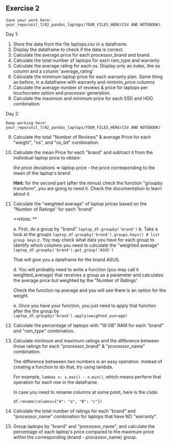 ## Exercise 2

```Save your work here: your_repo/unit_7/02_pandas_laptops/YOUR_FILES_HERE(CSV AND NOTEBOOK)```

Day 1:

1. Store the data from the file laptops.csv in a dataframe.
2. Display the dataframe to check if the data is correct.
3. Calculate the average price for each processor_brand and brand.
4. Calculate the total number of laptops for each ram_type and warranty
5. Calculate the average rating for each os. Display only an index, the os column and a column 'average_rating'
6. Calculate the minimum laptop price for each warranty plan. Same thing as before, in a dataframe with warranty and minimin_price columns
7. Calculate the average number of reviews & price for laptops per touchscreen option and processor generation.
8. Calculate the maximum and minimum price for each SSD and HDD combination.

Day 2:

```Keep working here: your_repo/unit_7/02_pandas_laptops/YOUR_FILES_HERE(CSV AND NOTEBOOK)```

9.  Calculate the total "Number of Reviews" & average Price for each "weight", "os", and "os_bit" combination.
    
10. Calculate the mean Price for each "brand" and subtract it from the individual laptop price to obtain:
    
    the price deviations => laptop price - the price corresponding to the mean of the laptop's brand

    **Hint:** for the second part (after the minus) check the function "groupby transform", you are going to need it. Check the documentation to learn about it.

11. Calculate the "weighted average" of laptop prices based on the "Number of Ratings" for each "brand"
    
    **Hints: **

    a. First, do a group by "brand" ```laptop_df.groupby('brand')```
    b. Take a look at the groups  ```laptop_df.groupby('brand').groups.keys() # list group keys```
    c. Yoy may check what data you have for each group to identify which columns you need to calculate the "weighted average" ```laptop_df.groupby('brand').get_group('ASUS')```

       That will give you a dataframe for the brand ASUS.

    d. You will probably need to write a function (you may call it weighted_average) that receives a group as a parameter and calculates the average price but weighted by the "Number of Ratings'.
    
       Check the function np.average and you will see there is an option for the weight.
    
    e. Once you have your function, you just need to apply that function after the the group by ```laptop_df.groupby('brand').apply(weighted_average)```

12. Calculate the percentage of laptops with "16 GB" RAM for each "brand" and "ram_type" combination.

13. Calculate minimum and maximum ratings and the difference between those ratings for each "processor_brand" & "processor_name" combination.

    The difference betweeen two numbers is an easy operation. Instead of creating a function to do that, try using lambda.

    For example, ```lambda x: x.max() - x.min()```, which means perform that operation for each row in the dataframe.

    In case you need to rename columns at some point, here is the code:

    ```df.rename(columns={"A": "a", "B": "c"})```
    
14. Calculate the total number of ratings for each "brand" and "processor_name" combination for laptops that have NO "warranty".
    
15. Group laptops by "brand" and "processor_name", and calculate the percentage of each laptop's price compared to the maximum price within the corresponding (brand - processor_name) group.

